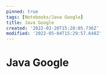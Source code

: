 ```yaml
---
pinned: true
tags: [Notebooks/Java Google]
title: Java Google
created: '2022-03-28T15:28:05.736Z'
modified: '2022-05-04T15:29:57.648Z'
---
```


# Java Google
